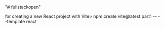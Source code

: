 "# fullstackopen" 

for creating a new React project with Vite>
npm create vite@latest part1 -- --template react